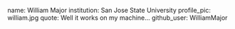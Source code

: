 name: William Major
institution: San Jose State University
profile_pic: william.jpg
quote: Well it works on my machine...
github_user: WilliamMajor